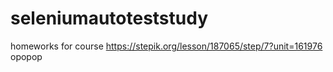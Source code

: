 # seleniumautoteststudy
homeworks for course
https://stepik.org/lesson/187065/step/7?unit=161976
opopop
